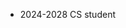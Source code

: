 - 2024-2028 CS student
<!---
PiesAvalon/PiesAvalon is a ✨ special ✨ repository because its `README.md` (this file) appears on your GitHub profile.
You can click the Preview link to take a look at your changes.
--->
